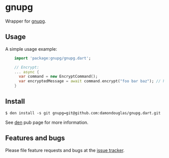 # gnupg

Wrapper for [gnupg](https://help.ubuntu.com/community/GnuPrivacyGuardHowto).

## Usage

A simple usage example:

```dart
    import 'package:gnupg/gnupg.dart';

    // Encrypt:
    ... async {
      var command = new EncryptCommand();
      var encryptedMessage = await command.encrypt("foo bar baz"); // hQEMAwQB2ZKGsg...
    }
```

## Install

`$ den install -s git gnupg=git@github.com:damondouglas/gnupg.dart.git`

See [den](https://pub.dartlang.org/packages/den) pub page for more information.

## Features and bugs

Please file feature requests and bugs at the [issue tracker][tracker].

[tracker]: https://github.com/damondouglas/gnupg.dart/issues
